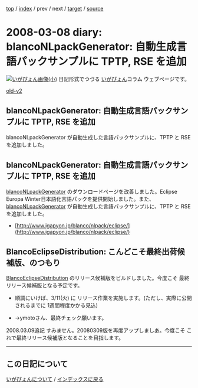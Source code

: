 [top](https://igapyon.github.io/diary/) 
 / [index](https://igapyon.github.io/diary/2008/index.html) 
 / prev 
 / next 
 / [target](https://igapyon.github.io/diary/2008/ig080308.html) 
 / [source](https://github.com/igapyon/diary/blob/gh-pages/2008/ig080308.html.src.md) 

2008-03-08 diary: blancoNLpackGenerator: 自動生成言語パックサンプルに TPTP, RSE を追加
=====================================================================================================
[![いがぴょん画像(小)](https://igapyon.github.io/diary/images/iga200306s.jpg "いがぴょん")](https://igapyon.github.io/diary/memo/memoigapyon.html) 日記形式でつづる [いがぴょん](https://igapyon.github.io/diary/memo/memoigapyon.html)コラム ウェブページです。

[old-v2](ig080308-orig.html)

## blancoNLpackGenerator: 自動生成言語パックサンプルに TPTP, RSE を追加

blancoNLpackGenerator が自動生成した言語パックサンプルに、TPTP と RSE を追加しました。


## blancoNLpackGenerator: 自動生成言語パックサンプルに TPTP, RSE を追加

[blancoNLpackGenerator](http://www.igapyon.jp/blanco/blanconlpackgenerator.html) のダウンロードページを改善しました。Eclipse Europa Winter日本語化言語パックを提供開始しました。また、[blancoNLpackGenerator](http://www.igapyon.jp/blanco/blanconlpackgenerator.html) が自動生成した言語パックサンプルに、TPTP と RSE を追加しました。

* [http://www.igapyon.jp/blanco/nlpack/eclipse/](http://www.igapyon.jp/blanco/nlpack/eclipse/)

## BlancoEclipseDistribution: こんどこそ最終出荷候補版、のつもり

[BlancoEclipseDistribution](http://www.igapyon.jp/blanco/blancoeclipsedistribution.html) のリリース候補版をビルドしました。今度こそ 最終リリース候補版となる予定です。

* 順調にいけば、3/11(火) に リリース作業を実施します。(ただし、実際に公開されるまでに 1週間程度かかる見込)
  
* →ymotoさん、最終チェック願います。

2008.03.09追記 すみません。20080309版を再度アップしましあ。今度こそ これで最終リリース候補版となることを目指します。

----------------------------------------------------------------------------------------------------

## この日記について
[いがぴょんについて](https://igapyon.github.io/diary/memo/memoigapyon.html) / [インデックスに戻る](https://igapyon.github.io/diary/idxall.html)
